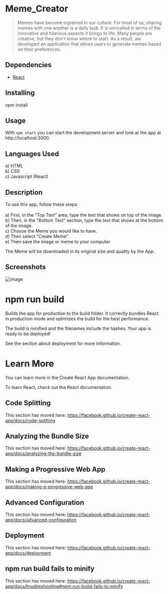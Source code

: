 # Meme_Creator

>Memes have become ingrained in our culture. For most of us, sharing memes with one another is a daily task. It is unrivalled in terms of the innovative and hilarious aspects it brings to life. Many people are creative, but they don't know where to start.
As a result, we developed an application that allows users to generate memes based on their preferences.

## Dependencies

- [React](https://reactjs.org/)

## Installing

npm install

## Usage

With `npm start` you can start the development server and look at the app at http://localhost:3000.

## Languages Used

a) HTML<br />
b) CSS<br />
c) Javascript (React)<br />

## Description

To use this app, follow these steps:<br /> <br />
a) First, in the "Top Text" area, type the text that shows on top of the image.<br />
b) Then, in the "Bottom Text" section, type the text that shows at the bottom of the image.<br />
c) Choose the Meme you would like to have. <br />
d) Then select "Create Meme". <br />
e) Then save the image or meme to your computer.<br />

The Meme will be downloaded in its original size and quality by the App.

## Screenshots

![image](https://user-images.githubusercontent.com/52539720/159711590-dfccbf27-ed4c-45e6-a32e-c6d84538f199.png)

# npm run build
Builds the app for production to the build folder.
It correctly bundles React in production mode and optimizes the build for the best performance.

The build is minified and the filenames include the hashes.
Your app is ready to be deployed!

See the section about deployment for more information.


# Learn More
You can learn more in the Create React App documentation.

To learn React, check out the React documentation.

## Code Splitting
This section has moved here: https://facebook.github.io/create-react-app/docs/code-splitting

## Analyzing the Bundle Size
This section has moved here: https://facebook.github.io/create-react-app/docs/analyzing-the-bundle-size

## Making a Progressive Web App
This section has moved here: https://facebook.github.io/create-react-app/docs/making-a-progressive-web-app

## Advanced Configuration
This section has moved here: https://facebook.github.io/create-react-app/docs/advanced-configuration

## Deployment
This section has moved here: https://facebook.github.io/create-react-app/docs/deployment

## npm run build fails to minify
This section has moved here: https://facebook.github.io/create-react-app/docs/troubleshooting#npm-run-build-fails-to-minify


